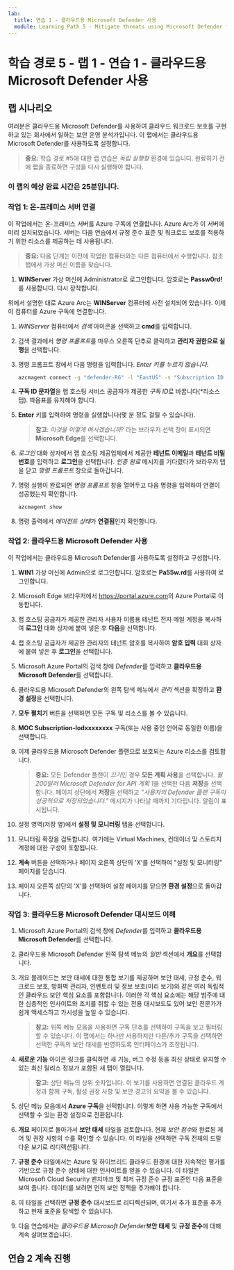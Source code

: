 ```yaml
---
lab:
  title: 연습 1 - 클라우드용 Microsoft Defender 사용
  module: Learning Path 5 - Mitigate threats using Microsoft Defender for Cloud
---
```


# 학습 경로 5 - 랩 1 - 연습 1 - 클라우드용 Microsoft Defender 사용

## 랩 시나리오

여러분은 클라우드용 Microsoft Defender를 사용하여 클라우드 워크로드 보호를 구현하고 있는 회사에서 일하는 보안 운영 분석가입니다. 이 랩에서는 클라우드용 Microsoft Defender를 사용하도록 설정합니다.

>**중요:** 학습 경로 #5에 대한 랩 연습은 *독립 실행형* 환경에 있습니다. 완료하기 전에 랩을 종료하면 구성을 다시 실행해야 합니다.

### 이 랩의 예상 완료 시간은 25분입니다.

### 작업 1: 온-프레미스 서버 연결

이 작업에서는 온-프레미스 서버를 Azure 구독에 연결합니다. Azure Arc가 이 서버에 미리 설치되었습니다. 서버는 다음 연습에서 규정 준수 표준 및 워크로드 보호를 적용하기 위한 리소스를 제공하는 데 사용됩니다.

>**중요:** 다음 단계는 이전에 작업한 컴퓨터와는 다른 컴퓨터에서 수행합니다. 참조 탭에서 가상 머신 이름을 찾습니다.

1. **WINServer** 가상 머신에 Administrator로 로그인합니다. 암호로는 **Passw0rd!** 를 사용합니다. 다시 장착합니다.  

위에서 설명한 대로 Azure Arc는 **WINServer** 컴퓨터에 사전 설치되어 있습니다. 이제 이 컴퓨터를 Azure 구독에 연결합니다.

1. *WINServer* 컴퓨터에서 *검색* 아이콘을 선택하고 **cmd**를 입력합니다.

1. 검색 결과에서 *명령 프롬프트*를 마우스 오른쪽 단추로 클릭하고 **관리자 권한으로 실행**을 선택합니다.

1. 명령 프롬프트 창에서 다음 명령을 입력합니다. *Enter 키를 누르지 않습니다.*

    ```cmd
    azcmagent connect -g "defender-RG" -l "EastUS" -s "Subscription ID string"
    ```

1. **구독 ID 문자열**을 랩 호스팅 서비스 공급자가 제공한 *구독 ID*로 바꿉니다(*리소스 탭). 따옴표를 유지해야 합니다.

1. **Enter** 키를 입력하여 명령을 실행합니다(몇 분 정도 걸릴 수 있습니다).

    >**참고**: *이것을 어떻게 여시겠습니까?* 라는 브라우저 선택 창이 표시되면 **Microsoft Edge**를 선택합니다.

1. *로그인* 대화 상자에서 랩 호스팅 제공업체에서 제공한 **테넌트 이메일**과 **테넌트 비밀번호**를 입력하고 **로그인**을 선택합니다. *인증 완료* 메시지를 기다렸다가 브라우저 탭을 닫고 *명령 프롬프트* 창으로 돌아갑니다.

1. 명령 실행이 완료되면 *명령 프롬프트* 창을 열어두고 다음 명령을 입력하여 연결이 성공했는지 확인합니다.

    ```cmd
    azcmagent show
    ```

1. 명령 출력에서 *에이전트 상태*가 **연결됨**인지 확인합니다.

### 작업 2: 클라우드용 Microsoft Defender 사용

이 작업에서는 클라우드용 Microsoft Defender를 사용하도록 설정하고 구성합니다.

1. **WIN1** 가상 머신에 Admin으로 로그인합니다. 암호로는 **Pa55w.rd**를 사용하여 로그인합니다.

1. Microsoft Edge 브라우저에서 <https://portal.azure.com>의 Azure Portal로 이동합니다.
  
1. 랩 호스팅 공급자가 제공한 관리자 사용자 이름용 테넌트 전자 메일 계정을 복사하여 **로그인** 대화 상자에 붙여 넣은 후 **다음**을 선택합니다.

1. 랩 호스팅 공급자가 제공한 관리자의 테넌트 암호를 복사하여 **암호 입력** 대화 상자에 붙여 넣은 후 **로그인**을 선택합니다.

1. Microsoft Azure Portal의 검색 창에 *Defender*를 입력하고 **클라우드용 Microsoft Defender**를 선택합니다.

1. 클라우드용 Microsoft Defender의 왼쪽 탐색 메뉴에서 *관리* 섹션을 확장하고 **환경 설정**을 선택합니다.

1. **모두 펼치기** 버튼을 선택하면 모든 구독 및 리소스를 볼 수 있습니다.

1. **MOC Subscription-lodxxxxxxxx** 구독(또는 사용 중인 언어로 동일한 이름)을 선택합니다.

1. 이제 클라우드용 Microsoft Defender 플랜으로 보호되는 Azure 리소스를 검토합니다.

    >**중요:** 모든 Defender 플랜이 *끄기*인 경우 **모든 계획 사용**을 선택합니다. *월 200달러 Microsoft Defender for API 계획 1*을 선택한 다음 **저장**을 선택합니다. 페이지 상단에서 **저장**을 선택하고 *"사용자의 Defender 플랜 구독이 성공적으로 저장되었습니다."* 메시지가 나타날 때까지 기다립니다. 알림이 표시됩니다.

1. 설정 영역(저장 옆)에서 **설정 및 모니터링** 탭을 선택합니다.

1. 모니터링 확장을 검토합니다. 여기에는 Virtual Machines, 컨테이너 및 스토리지 계정에 대한 구성이 포함됩니다.

1. **계속** 버튼을 선택하거나 페이지 오른쪽 상단의 'X'를 선택하여 "설정 및 모니터링" 페이지를 닫습니다.

1. 페이지 오른쪽 상단의 'X'를 선택하여 설정 페이지를 닫으면 **환경 설정**으로 돌아갑니다.

<!---1. Select the Log analytics workspace you created earlier *uniquenameDefender* to review the available options and pricing.

1. Select **Enable all plans** (to the right of Select Defender plan) and then select **Save**. Wait for the *"Microsoft Defender plan for workspace uniquenameDefender were saved successfully!"* notification to appear.

    >**Note:** If the page is not being displayed, refresh your Edge browser and try again.

1. Close the Defender plans page by selecting the 'X' on the upper right of the page to go back to the **Environment settings**. --->

### 작업 3: 클라우드용 Microsoft Defender 대시보드 이해

1. Microsoft Azure Portal의 검색 창에 *Defender*를 입력하고 **클라우드용 Microsoft Defender**를 선택합니다.

1. 클라우드용 Microsoft Defender 왼쪽 탐색 메뉴의 *일반* 섹션에서 **개요**를 선택합니다.

1. 개요 블레이드는 보안 태세에 대한 통합 보기를 제공하며 보안 태세, 규정 준수, 워크로드 보호, 방화벽 관리자, 인벤토리 및 정보 보호(미리 보기)와 같은 여러 독립적인 클라우드 보안 핵심 요소를 포함합니다. 이러한 각 핵심 요소에는 해당 범주에 대한 심층적인 인사이트와 조치를 취할 수 있는 전용 대시보드도 있어 보안 전문가가 쉽게 액세스하고 가시성을 높일 수 있습니다.

    >**참고:** 위쪽 메뉴 모음을 사용하면 구독 단추를 선택하여 구독을 보고 필터링할 수 있습니다. 이 랩에서는 하나만 사용하지만 다른/추가 구독을 선택하면 선택한 구독의 보안 태세를 반영하도록 인터페이스가 조정됩니다.

1. **새로운 기능** 아이콘 링크를 클릭하면 새 기능, 버그 수정 등을 최신 상태로 유지할 수 있는 최신 릴리스 정보가 포함된 새 탭이 열립니다.

    >**참고:** 상단 메뉴의 상위 숫자입니다. 이 보기를 사용하면 연결된 클라우드 계정과 함께 구독, 활성 권장 사항 및 보안 경고의 요약을 볼 수 있습니다.

1. 상단 메뉴 모음에서 **Azure 구독**을 선택합니다. 이렇게 하면 사용 가능한 구독에서 선택할 수 있는 환경 설정으로 전환됩니다.

1. **개요** 페이지로 돌아가서 **보안 태세** 타일을 검토합니다. 현재 *보안 점수*와 완료된 제어 및 권장 사항의 수를 확인할 수 있습니다. 이 타일을 선택하면 구독 전체의 드릴다운 보기로 리디렉션됩니다.

1. **규정 준수** 타일에서는 Azure 및 하이브리드 클라우드 환경에 대한 지속적인 평가를 기반으로 규정 준수 상태에 대한 인사이트를 얻을 수 있습니다. 이 타일은 Microsoft Cloud Security 벤치마크 및 최저 규정 준수 규정 표준인 다음 표준을 보여 줍니다. 데이터를 보려면 먼저 보안 정책을 추가해야 합니다.

1. 이 타일을 선택하면 **규정 준수** 대시보드로 리디렉션되며, 여기서 추가 표준을 추가하고 현재 표준을 탐색할 수 있습니다.

1. 다음 연습에서는 *클라우드용 Microsoft Defender***보안 태세** 및 **규정 준수**에 대해 계속 살펴보겠습니다.

## 연습 2 계속 진행
